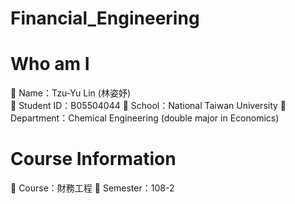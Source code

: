# Financial_Engineering

# Who am I 
  	Name：Tzu-Yu Lin (林姿妤)   
  	Student ID：B05504044 
  	School：National Taiwan University
  	Department：Chemical Engineering (double major in Economics)

# Course Information
  	Course：財務工程
  	Semester：108-2
